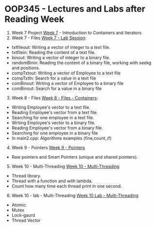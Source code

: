 # OOP345 - Lectures and Labs after Reading Week

1. Week 7 Project [Week 7][1] - Introduction to Containers and Iterators
2. Week 7 - Files [Week 7 - Lab Session][2]:
  * txtfileout: Writing a vector of integer to a text file.
  * txtfilein: Reading the content of a text file.
  * binout: Writing a vector of integer to a binary file.
  * randomBinin: Reading the content of a binary file, working with seekg and positions.
  * compTxtout: Writing a vector of Employee to a text file
  * compTxtIn: Search for a value in a text file
  * comBinout: Writing a vector of Employee to a binary file
  * comBinout: Search for a value in a binary file
3. Week 8 - Files [Week 8 - Files - Containers][3]:
  * Writing Employee's vector to a text file.
  * Reading Employee's vector from a text file.
  * Searching for one employee in a text file.
  * Writing Employee's vector to a binary file.
  * Reading Employee's vector from a binary file.
  * Searching for one employee in a binary file
  * In main2.cpp: Algorithms examples (fine,count_if)
4. Week 9 - Pointers [Week 9 - Pointers][4]
  * Raw pointers and Smart Pointers (unique and shared pointers).
    
5. Week 10 - Multi-Threading [Week 10 - Multi-Threading][5]
  * Thread library.
  * Thread with a function and with lambda.
  * Count how many time each thread print in one second.

6. Week 10 - lab - Multi-Threading [Week 10 Lab - Multi-Threading][6]
  * Atomic
  * Mutex
  * Lock-gaurd
  * Thread Vector
     
   
[1]: https://github.com/RaniaArbash/OOP345-NRB-W25/tree/main/Week7          
[2]: https://github.com/RaniaArbash/OOP345-NRB-W25/tree/main/Week7-Files          
[3]: https://github.com/RaniaArbash/OOP345-NRB-W25/tree/main/Week8-Files%20-%20Containers
[4]: https://github.com/RaniaArbash/OOP345-NRB-W25/tree/main/Week%209%20-%20Pointers
[5]: https://github.com/RaniaArbash/OOP345-NRB-W25/tree/main/Week%2010%20-%20Lecture
[6]: https://github.com/RaniaArbash/OOP345-NRB-W25/tree/main/Week%2010%20-%20Lab
